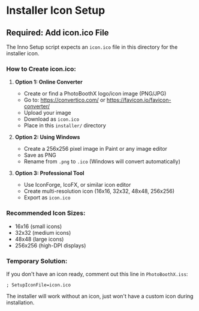 # Installer Icon Setup

## Required: Add icon.ico File

The Inno Setup script expects an `icon.ico` file in this directory for the installer icon.

### How to Create icon.ico:

1. **Option 1: Online Converter**
   - Create or find a PhotoBoothX logo/icon image (PNG/JPG)
   - Go to: https://convertico.com/ or https://favicon.io/favicon-converter/
   - Upload your image
   - Download as `icon.ico`
   - Place in this `installer/` directory

2. **Option 2: Using Windows**
   - Create a 256x256 pixel image in Paint or any image editor
   - Save as PNG
   - Rename from `.png` to `.ico` (Windows will convert automatically)

3. **Option 3: Professional Tool**
   - Use IconForge, IcoFX, or similar icon editor
   - Create multi-resolution icon (16x16, 32x32, 48x48, 256x256)
   - Export as `icon.ico`

### Recommended Icon Sizes:
- 16x16 (small icons)
- 32x32 (medium icons)  
- 48x48 (large icons)
- 256x256 (high-DPI displays)

### Temporary Solution:
If you don't have an icon ready, comment out this line in `PhotoBoothX.iss`:
```
; SetupIconFile=icon.ico
```

The installer will work without an icon, just won't have a custom icon during installation. 